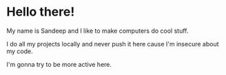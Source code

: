 # Hello there!

My name is Sandeep and I like to make computers do cool stuff.

I do all my projects locally and never push it here cause I'm insecure about my code.

I'm gonna try to be more active here.